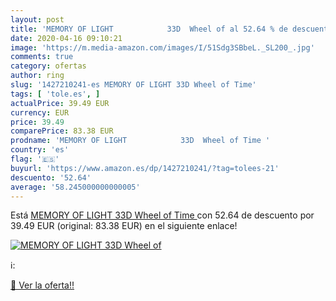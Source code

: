 ```yaml
---
layout: post
title: 'MEMORY OF LIGHT            33D  Wheel of al 52.64 % de descuento'
date: 2020-04-16 09:10:21
image: 'https://m.media-amazon.com/images/I/51Sdg3SBbeL._SL200_.jpg'
comments: true
category: ofertas
author: ring
slug: '1427210241-es MEMORY OF LIGHT 33D Wheel of Time'
tags: [ 'tole.es', ]
actualPrice: 39.49 EUR
currency: EUR
price: 39.49
comparePrice: 83.38 EUR
prodname: 'MEMORY OF LIGHT            33D  Wheel of Time '
country: 'es'
flag: '🇪🇸'
buyurl: 'https://www.amazon.es/dp/1427210241/?tag=tolees-21'
descuento: '52.64'
average: '58.245000000000005'
---
```


Está [MEMORY OF LIGHT            33D  Wheel of Time ](https://www.amazon.es/dp/1427210241/?tag=tolees-21) con 52.64 de descuento por 39.49 EUR (original: 83.38 EUR) en el siguiente enlace!

[![MEMORY OF LIGHT            33D  Wheel of](https://m.media-amazon.com/images/I/51Sdg3SBbeL._SL200_.jpg)](https://www.amazon.es/dp/1427210241/?tag=tolees-21)

ℹ️:


[🛒 Ver la oferta!!](https://www.amazon.es/dp/1427210241/?tag=tolees-21)
